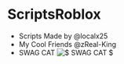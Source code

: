 # ScriptsRoblox
- Scripts Made by @localx25
- My Cool Friends @zReal-King
- SWAG CAT
![$$$ SWAG CAT $$$](https://cdn.discordapp.com/attachments/866848541804068904/877739504847433809/rsw719h606.png)
